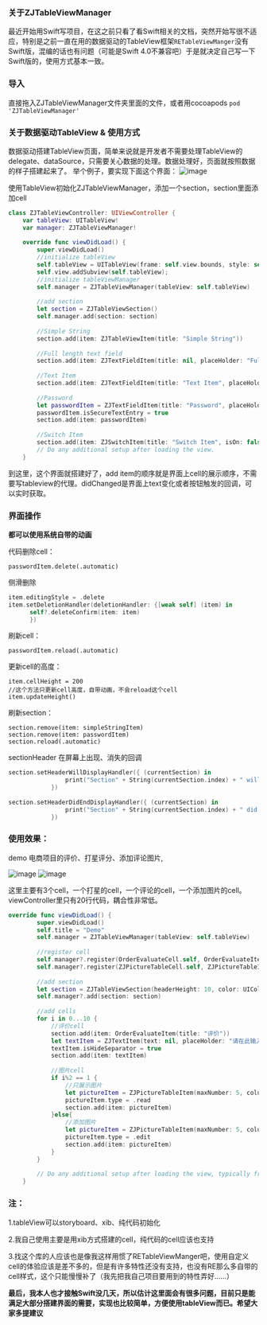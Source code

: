 ### 关于ZJTableViewManager
最近开始用Swift写项目，在这之前只看了看Swift相关的文档，突然开始写很不适应，特别是之前一直在用的数据驱动的TableView框架`RETableViewManger`没有Swift版，混编的话也有问题（可能是Swift 4.0不兼容吧）于是就决定自己写一下Swift版的，使用方式基本一致。

### 导入
直接拖入ZJTableViewManager文件夹里面的文件，或者用cocoapods
`pod 'ZJTableViewManager'`

### 关于数据驱动TableView & 使用方式
数据驱动搭建TableView页面，简单来说就是开发者不需要处理TableView的delegate、dataSource，只需要关心数据的处理。数据处理好，页面就按照数据的样子搭建起来了。
举个例子，要实现下面这个界面：
![image](https://github.com/JavenZ/ZJTableViewManager/blob/master/ScreenShot/forms_shot.jpg)

使用TableView初始化ZJTableViewManager，添加一个section，section里面添加cell
```swift
class ZJTableViewController: UIViewController {
    var tableView: UITableView!
    var manager: ZJTableViewManager!
    
    override func viewDidLoad() {
        super.viewDidLoad()
        //initialize tableView
        self.tableView = UITableView(frame: self.view.bounds, style: self.tableViewStyle)
        self.view.addSubview(self.tableView);
        //initialize tableViewManager
        self.manager = ZJTableViewManager(tableView: self.tableView)
        
        //add section
        let section = ZJTableViewSection()
        self.manager.add(section: section)
        
        //Simple String
        section.add(item: ZJTableViewItem(title: "Simple String"))
        
        //Full length text field
        section.add(item: ZJTextFieldItem(title: nil, placeHolder: "Full length text field", text: nil, isFullLength: true, didChanged: nil))
        
        //Text Item
        section.add(item: ZJTextFieldItem(title: "Text Item", placeHolder: "Text", text: nil,  didChanged: nil))
        
        //Password
        let passwordItem = ZJTextFieldItem(title: "Password", placeHolder: "Password Item", text: nil,  didChanged: nil))
        passwordItem.isSecureTextEntry = true
        section.add(item: passwordItem)
        
        //Switch Item
        section.add(item: ZJSwitchItem(title: "Switch Item", isOn: false,  didChanged: nil))
        // Do any additional setup after loading the view.
    }
```
到这里，这个界面就搭建好了，add item的顺序就是界面上cell的展示顺序，不需要写tableview的代理。didChanged是界面上text变化或者按钮触发的回调，可以实时获取。

### 界面操作
**都可以使用系统自带的动画**

代码删除cell：
```
passwordItem.delete(.automatic)
```

侧滑删除
```swift
item.editingStyle = .delete
item.setDeletionHandler(deletionHandler: {[weak self] (item) in
      self?.deleteConfirm(item: item)
      })
```

刷新cell：
```
passwordItem.reload(.automatic)
```

更新cell的高度：
```
item.cellHeight = 200
//这个方法只更新cell高度，自带动画，不会reload这个cell
item.updateHeight()
```

刷新section：
```
section.remove(item: simpleStringItem)
section.remove(item: passwordItem)
section.reload(.automatic)
```

sectionHeader 在屏幕上出现、消失的回调
```swift
section.setHeaderWillDisplayHandler({ (currentSection) in
                print("Section" + String(currentSection.index) + " will display!")
            })
            
section.setHeaderDidEndDisplayHandler({ (currentSection) in
                print("Section" + String(currentSection.index) + " did end display!")
            })
```

### 使用效果：
demo 电商项目的评价、打星评分、添加评论图片,

![image](https://github.com/JavenZ/ZJTableViewManager/blob/master/ScreenShot/pictureitem_edit.gif?raw=true)    ![image](https://github.com/JavenZ/ZJTableViewManager/blob/master/ScreenShot/pictrue_item_read.gif?raw=true)

这里主要有3个cell，一个打星的cell，一个评论的cell，一个添加图片的cell。viewController里只有20行代码，耦合性非常低。

```swift
override func viewDidLoad() {
        super.viewDidLoad()
        self.title = "Demo"
        self.manager = ZJTableViewManager(tableView: self.tableView)
        
        //register cell
        self.manager?.register(OrderEvaluateCell.self, OrderEvaluateItem.self)
        self.manager?.register(ZJPictureTableCell.self, ZJPictureTableItem.self)
        
        //add section
        let section = ZJTableViewSection(headerHeight: 10, color: UIColor.init(white: 0.9, alpha: 1))
        self.manager?.add(section: section)
        
        //add cells
        for i in 0...10 {
            //评价cell
            section.add(item: OrderEvaluateItem(title: "评价"))
            let textItem = ZJTextItem(text: nil, placeHolder: "请在此输入您的评价~", didChanged: nil)
            textItem.isHideSeparator = true
            section.add(item: textItem)
            
            //图片cell
            if i%2 == 1 {
                //只展示图片
                let pictureItem = ZJPictureTableItem(maxNumber: 5, column: 4, space: 15, width: self.view.frame.size.width, superVC: self, pictures: [image])
                pictureItem.type = .read
                section.add(item: pictureItem)
            }else{
                //添加图片
                let pictureItem = ZJPictureTableItem(maxNumber: 5, column: 4, space: 15, width: self.view.frame.size.width, superVC: self)
                pictureItem.type = .edit
                section.add(item: pictureItem)
            }
        }
        
        // Do any additional setup after loading the view, typically from a nib.
    }
```

### 注：
1.tableView可以storyboard、xib、纯代码初始化

2.我自己使用主要是用xib方式搭建的cell，纯代码的cell应该也支持

3.找这个库的人应该也是像我这样用惯了RETableViewManger吧，使用自定义cell的体验应该是差不多的，但是有许多特性还没有支持，也没有RE那么多自带的cell样式，这个只能慢慢补了（我先把我自己项目要用到的特性弄好……）

**最后，我本人也才接触Swift没几天，所以估计这里面会有很多问题，目前只是能满足大部分搭建界面的需要，实现也比较简单，方便使用tableView而已。希望大家多提建议**



